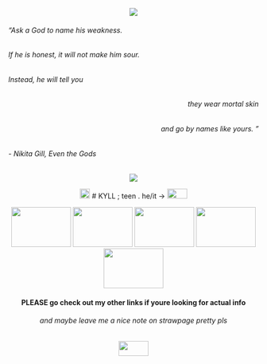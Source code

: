 <p align="center">
  <img src="https://gifcity.carrd.co/assets/images/gallery39/d9209fb0.gif?v=d55ea43d">
</p>

###### “Ask a God to name his weakness.

###### If he is honest, it will not make him sour.
###### Instead, he will tell you
###### <p align="right">they wear mortal skin</p>
###### <p align="right">and go by names like yours. ”</p>

######  - Nikita Gill, *Even the Gods* 
<p align="center">
  <img src="https://gifcity.carrd.co/assets/images/gallery48/2c555316.gif?v=d55ea43d">
</p>

 <p align="center">
   <img width="20" height="20" src="https://gifcity.carrd.co/assets/images/gallery120/3ded8620.gif?v=d55ea43d">
#   KYLL ; teen . he/it -> 
  <img width="40" height="20" src="https://upload.wikimedia.org/wikipedia/commons/thumb/e/ed/Agender_pride_flag.svg/2560px-Agender_pride_flag.svg.png">
</p>

 <p align="center">
   <img width="120" height="80" src="https://64.media.tumblr.com/7b2d2bc2daaa7e49b4060f50580ac32c/c3de01a11644097d-ba/s100x200/e6cd1fba5d8acfd79709ec6bced89ac4f6f109ef.gifv">
   <img width="120" height="80" src="https://images-wixmp-ed30a86b8c4ca887773594c2.wixmp.com/f/818acd97-1680-4dd1-9d23-23e22fd49506/dgmsl1v-4ecc3f84-5a39-4698-9e10-84a7b9420f05.png?token=eyJ0eXAiOiJKV1QiLCJhbGciOiJIUzI1NiJ9.eyJzdWIiOiJ1cm46YXBwOjdlMGQxODg5ODIyNjQzNzNhNWYwZDQxNWVhMGQyNmUwIiwiaXNzIjoidXJuOmFwcDo3ZTBkMTg4OTgyMjY0MzczYTVmMGQ0MTVlYTBkMjZlMCIsIm9iaiI6W1t7InBhdGgiOiJcL2ZcLzgxOGFjZDk3LTE2ODAtNGRkMS05ZDIzLTIzZTIyZmQ0OTUwNlwvZGdtc2wxdi00ZWNjM2Y4NC01YTM5LTQ2OTgtOWUxMC04NGE3Yjk0MjBmMDUucG5nIn1dXSwiYXVkIjpbInVybjpzZXJ2aWNlOmZpbGUuZG93bmxvYWQiXX0.TDxMv80Dyd1OyfUmUJNYJciHpO-DR3eApQ47V4nS_60">
   <img width="120" height="80" src="https://64.media.tumblr.com/120b812cbd7120b9a3099257b5e80324/7f879fb7a6e85ba3-e3/s100x200/d44eba377737dbf1eaeefd89c61a57cbc57ce009.gifv">
   <img width="120" height="80" src="https://images-wixmp-ed30a86b8c4ca887773594c2.wixmp.com/f/a5c80f9f-634b-4c6e-993a-900d0424df72/dfd04d1-c22de2cf-be4f-499f-9b13-2bac14443b6b.png/v1/fill/w_100,h_50,q_80,strp/_f2u__evil_autism_flag_stamp_by_zombugz_dfd04d1-fullview.jpg?token=eyJ0eXAiOiJKV1QiLCJhbGciOiJIUzI1NiJ9.eyJzdWIiOiJ1cm46YXBwOjdlMGQxODg5ODIyNjQzNzNhNWYwZDQxNWVhMGQyNmUwIiwiaXNzIjoidXJuOmFwcDo3ZTBkMTg4OTgyMjY0MzczYTVmMGQ0MTVlYTBkMjZlMCIsIm9iaiI6W1t7ImhlaWdodCI6Ijw9NTAiLCJwYXRoIjoiXC9mXC9hNWM4MGY5Zi02MzRiLTRjNmUtOTkzYS05MDBkMDQyNGRmNzJcL2RmZDA0ZDEtYzIyZGUyY2YtYmU0Zi00OTlmLTliMTMtMmJhYzE0NDQzYjZiLnBuZyIsIndpZHRoIjoiPD0xMDAifV1dLCJhdWQiOlsidXJuOnNlcnZpY2U6aW1hZ2Uub3BlcmF0aW9ucyJdfQ.mRIKynK5VNiMFFY-35oUrcFvj9uec0PHZOF2IoxW8AU">
   <img width="120" height="80" src="https://images-wixmp-ed30a86b8c4ca887773594c2.wixmp.com/f/ecdcebaf-fcff-41a0-9f3e-e71cfb6c6a1f/d2ffr4j-d9b6a3ea-d01e-40b0-a69f-b4b0a552b9a3.png?token=eyJ0eXAiOiJKV1QiLCJhbGciOiJIUzI1NiJ9.eyJzdWIiOiJ1cm46YXBwOjdlMGQxODg5ODIyNjQzNzNhNWYwZDQxNWVhMGQyNmUwIiwiaXNzIjoidXJuOmFwcDo3ZTBkMTg4OTgyMjY0MzczYTVmMGQ0MTVlYTBkMjZlMCIsIm9iaiI6W1t7InBhdGgiOiJcL2ZcL2VjZGNlYmFmLWZjZmYtNDFhMC05ZjNlLWU3MWNmYjZjNmExZlwvZDJmZnI0ai1kOWI2YTNlYS1kMDFlLTQwYjAtYTY5Zi1iNGIwYTU1MmI5YTMucG5nIn1dXSwiYXVkIjpbInVybjpzZXJ2aWNlOmZpbGUuZG93bmxvYWQiXX0.S--8TIeE2XgQWqlrFLaMlWX0UGLDqAJA6XxI5JSLh_o">
 </p>
 
#### <p align="center"> PLEASE go check out my other links if youre looking for actual info </p>
###### <p align="center"> and maybe leave me a nice note on strawpage pretty pls </p>
<p align="center">
  <img width="60" height="30" src="https://gifcity.carrd.co/assets/images/gallery77/9090fe5e.gif?v=d55ea43d">
</p>
